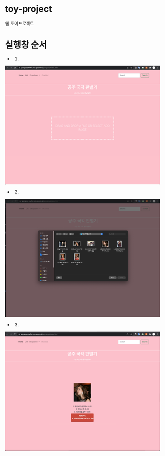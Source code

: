 # toy-project
웹 토이프로젝트

# 실행창 순서

* 1. 
![1](/assets/1.png)

* 2.
![2](/assets/2.png)

* 3.
![3](/assets/3.png)
